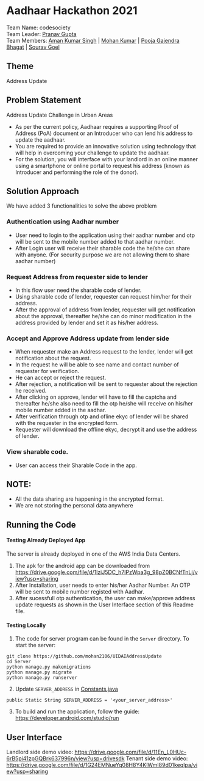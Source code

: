 # Aadhaar Hackathon 2021
Team Name: codesociety   
Team Leader: [Pranav Gupta](https://www.linkedin.com/in/pranavg000/)  
Team Members:
[Aman Kumar Singh](https://www.linkedin.com/in/aman2018/) |
[Mohan Kumar](https://www.linkedin.com/in/mohanjnv1/) |
[Pooja Gajendra Bhagat](https://www.linkedin.com/in/poojabhagat/) |
[Sourav Goel](https://www.linkedin.com/in/sourav-goel6174/)

## Theme
Address Update

## Problem Statement
Address Update Challenge in Urban Areas  
* As per the current policy, Aadhaar requires a supporting Proof of Address (PoA) document or an Introducer who can lend his address to update the aadhaar. 
* You are required to provide an innovative solution using technology that will help in overcoming your challenge to update the aadhaar. 
* For the solution, you will interface with your landlord in an online manner using a smartphone or online portal to request his address (known as Introducer and performing the role of the donor).

## Solution Approach
We have added 3 functionalities to solve the above problem
### Authentication using Aadhar number
* User need to login to the application using their aadhar number and otp will be sent to the mobile number added to that aadhar number. 
* After Login user will receive their sharable code the he/she can share with anyone. (For security purpose we are not allowing them to share aadhar number)
### Request Address from requester side to lender
* In this flow user need the sharable code of lender.
* Using sharable code of lender, requester can request him/her for their address.
* After the approval of address from lender, requester will get notification about the approval, thereafter he/she can do minor modification in the address provided by lender and set it as his/her address. 
### Accept and Approve Address update from lender side
* When requester make an Address request to the lender, lender will get notification about the request.
* In the request he will be able to see name and contact number of requester for verification. 
* He can accept or reject the request.
* After rejection, a notification will be sent to requester about the rejection he received. 
* After clicking on approve, lender will have to fill the captcha and thereafter he/she also need to fill the otp he/she will receive on his/her mobile number added in the aadhar. 
* After verification through otp and ofline ekyc of lender will be shared with the requester in the encrypted form. 
* Requester will download the offline ekyc, decrypt it and use the address of lender. 
### View sharable code.
* User can access their Sharable Code in the app.  
## NOTE:
* All the data sharing are happening in the encrypted format.
* We are not storing the personal data anywhere

## Running the Code

#### Testing Already Deployed App
The server is already deployed in one of the AWS India Data Centers. 
1. The apk for the android app can be downloaded from 
   <br>https://drive.google.com/file/d/1lziJ5DC_h7IPzWpa3g_98pZ0BCNfTnLj/view?usp=sharing
3. After Installation, user needs to enter his/her Aadhar Number. An OTP will be sent to mobile number registed with Aadhar.
4. After sucessfull otp authentication, the user can make/approve address update requests as shown in the User Interface section of this Readme file.

#### Testing Locally
1. The code for server program can be found in the `Server` directory. To start the server:
```
git clone https://github.com/mohan2106/UIDAIAddressUpdate
cd Server
python manage.py makemigrations
python manage.py migrate
python manage.py runserver
```

2. Update `SERVER_ADDRESS` in [Constants.java](/app/src/main/java/com/example/uidaiaddressupdate/Constants.java)
``` 
public Static String SERVER_ADDRESS = '<your_server_address>'
```

3. To build and run the application, follow the guide: https://developer.android.com/studio/run

## User Interface

Landlord side demo video: https://drive.google.com/file/d/11En_L0HUc-6rB5pi41zpGQBrk637996n/view?usp=drivesdk
Tenant side demo video: https://drive.google.com/file/d/1G24EMNueYq08H8Y4KlWmI89d01keqIpa/view?usp=sharing
